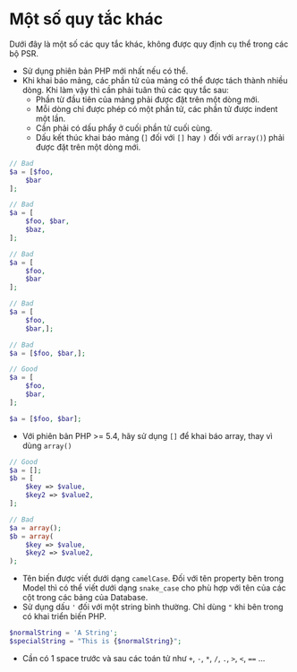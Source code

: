 Một số quy tắc khác
=====================

Dưới đây là một số các quy tắc khác, không được quy định cụ thể trong các bộ PSR.

- Sử dụng phiên bản PHP mới nhất nếu có thể.
- Khi khai báo mảng, các phần tử của mảng có thể được tách thành nhiều dòng. Khi làm vậy thì cần phải tuân thủ các quy tắc sau:
  - Phần từ đầu tiên của mảng phải được đặt trên một dòng mới.
  - Mỗi dòng chỉ được phép có một phần tử, các phần tử được indent một lần.
  - Cần phải có dấu phẩy ở cuối phần tử cuối cùng.
  - Dấu kết thúc khai báo mảng (`]` đối với `[]` hay `)` đối với `array()`) phải được đặt trên một dòng mới.

```php
// Bad
$a = [$foo,
    $bar
];

// Bad
$a = [
    $foo, $bar,
    $baz,
];

// Bad
$a = [
    $foo,
    $bar
];

// Bad
$a = [
    $foo,
    $bar,];

// Bad
$a = [$foo, $bar,];

// Good
$a = [
    $foo,
    $bar,
];

$a = [$foo, $bar];
```

- Với phiên bản PHP >= 5.4, hãy sử dụng `[]` để khai báo array, thay vì dùng `array()`
```php
// Good
$a = [];
$b = [
    $key => $value,
    $key2 => $value2,
];

// Bad
$a = array();
$b = array(
    $key => $value,
    $key2 => $value2,
);
```

- Tên biến được viết dưới dạng `camelCase`. Đối với tên property bên trong Model thì
có thể viết dưới dạng `snake_case` cho phù hợp với tên của các cột trong các bảng của Database.
- Sử dụng dấu `'` đối với một string bình thường. Chỉ dùng `"` khi bên trong có khai triển biến PHP.
```php
$normalString = 'A String';
$specialString = "This is {$normalString}";
```
- Cần có 1 space trước và sau các toán tử như `+`, `-`, `*`, `/`, `.`, `>`, `<`, `==` ...
